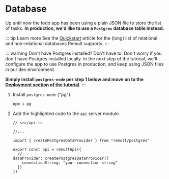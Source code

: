 # Database

Up until now the todo app has been using a plain JSON file to store the list of tasks. **In production, we'd like to use a `Postgres` database table instead.**

::: tip Learn more
See the [Quickstart](https://remult.dev/docs/quickstart.html#connecting-a-database) article for the (long) list of relational and non-relational databases Remult supports.
:::

::: warning Don't have Postgres installed? Don't have to.
Don't worry if you don't have Postgres installed locally. In the next step of the tutorial, we'll configure the app to use Postgres in production, and keep using JSON files in our dev environment.

**Simply install `postgres-node` per step 1 below and move on to the [Deployment section of the tutorial](deployment.md).**
:::

1. Install `postgres-node` ("pg").

   ```sh
   npm i pg
   ```

2. Add the highlighted code to the `api` server module.

   ```ts{5,9-11}
   // src/api.ts

   //...

   import { createPostgresDataProvider } from "remult/postgres"

   export const api = remultApi({
     //...
   dataProvider: createPostgresDataProvider({
       connectionString: "your connection string"
     })
   })
   ```

